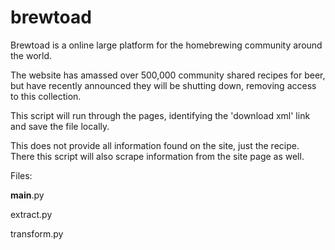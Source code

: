 # brewtoad

Brewtoad is a online large platform for the homebrewing community around the world.

The website has amassed over 500,000 community shared recipes for beer, but have recently announced they will be shutting down, removing access to this collection.

This script will run through the pages, identifying the 'download xml' link and save the file locally.

This does not provide all information found on the site, just the recipe. There this script will also scrape information from the site page as well.


Files:

__main__.py

extract.py

transform.py
